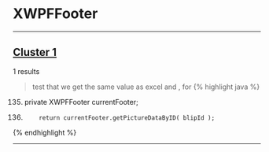 # XWPFFooter

***

## [Cluster 1](./1)
1 results
> test that we get the same value as excel and , for 
{% highlight java %}
135. private XWPFFooter currentFooter;
1348.         return currentFooter.getPictureDataByID( blipId );
{% endhighlight %}

***

